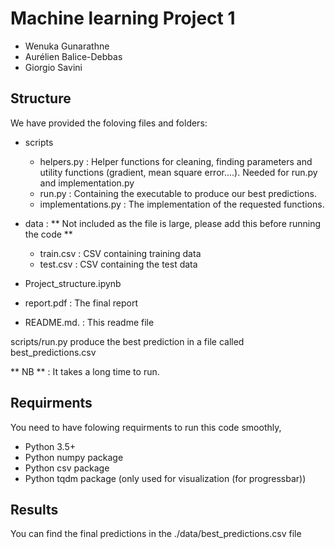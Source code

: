 # Machine learning Project 1

* Wenuka Gunarathne
* Aurélien Balice-Debbas
* Giorgio Savini

## Structure

We have provided the foloving files and folders:

* scripts 
	* helpers.py : Helper functions for cleaning, finding parameters and utility functions (gradient,   mean square error....). Needed for run.py and implementation.py
	* run.py : Containing the executable to produce our best predictions.
	* implementations.py : The implementation of the requested functions.

* data : ** Not included as the file is large, please add this before running the code **
	* train.csv : CSV containing training data
	* test.csv : CSV containing the test data

* Project_structure.ipynb
* report.pdf : The final report

* README.md. : This readme file

scripts/run.py produce the best prediction in a file called best_predictions.csv

** NB **  : It takes a long time to run. 

## Requirments

You need to have folowing requirments to run this code smoothly,

* Python 3.5+
* Python numpy package
* Python csv package 
* Python tqdm package (only used for visualization (for progressbar))

## Results

You can find the final predictions in the ./data/best_predictions.csv file
